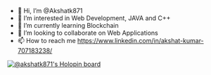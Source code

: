 - 👋 Hi, I’m @Akshatk871
- 👀 I’m interested in Web Development, JAVA and C++
- 🌱 I’m currently learning Blockchain
- 💞️ I’m looking to collaborate on Web Applications
- 📫 How to reach me https://www.linkedin.com/in/akshat-kumar-707183238/

<!---
Akshatk871/Akshatk871 is a ✨ special ✨ repository because its `README.md` (this file) appears on your GitHub profile.
You can click the Preview link to take a look at your changes.
--->
[![@akshatk871's Holopin board](https://holopin.me/akshatk871)](https://holopin.io/@akshatk871)
